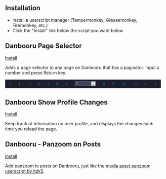 ## Installation

- Install a userscript manager (Tampermonkey, Greasemonkey, Firemonkey, etc.)
- Click the "Install" link below the script you want below

## Danbooru Page Selector

[Install](https://raw.githubusercontent.com/ddmgy/userscripts/master/DanbooruPageSelector.user.js)

Adds a page selector to any page on Danbooru that has a paginator. Input a number and press Return key.

![An example of the page selector](images/danbooru-page-selector.png)

## Danbooru Show Profile Changes

[Install](https://raw.githubusercontent.com/ddmgy/userscripts/master/DanbooruShowProfileChanges.user.js)

Keep track of information on user profile, and displays the changes each time you reload the page.

## Danbooru - Panzoom on Posts

[Install](https://raw.githubusercontent.com/ddmgy/userscripts/master/Danbooru-PanzoomOnPosts.user.js)

Add panzoom to posts on Danbooru, just like the [media asset panzoom userscript by hdk5](https://github.com/hdk5/danbooru.user.js/blob/master/dist/mediaasset-panzoom.user.js).
